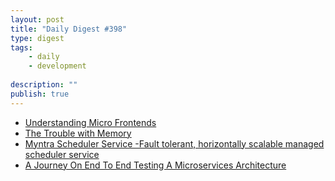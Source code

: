 ```yaml
---
layout: post
title: "Daily Digest #398"
type: digest
tags: 
    - daily
    - development
    
description: ""
publish: true
---
```


- [Understanding Micro Frontends](https://hackernoon.com/understanding-micro-frontends-b1c11585a297?source=rss----3a8144eabfe3---4)
- [The Trouble with Memory](https://www.infoq.com/presentations/memory-jvm/)
- [Myntra Scheduler Service -Fault tolerant, horizontally scalable managed scheduler service](https://medium.com/myntra-engineering/myntra-scheduler-service-a0153a04526c)
- [A Journey On End To End Testing A Microservices Architecture](https://jobs.zalando.com/tech/blog/end-to-end-microservices/index.html)
